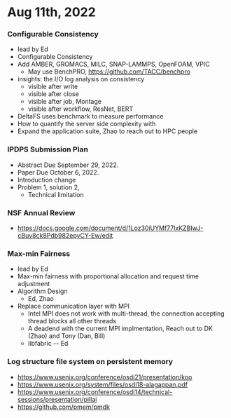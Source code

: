 # Aug 11th, 2022

### Configurable Consistency
- lead by Ed
- Configurable Consistency 
- Add AMBER, GROMACS, MILC, SNAP-LAMMPS, OpenFOAM, VPIC
  - May use BenchPRO, https://github.com/TACC/benchpro
- insights: the I/O log analysis on consistency
  - visible after write
  - visible after close
  - visible after job, Montage
  - visible after workflow, ResNet, BERT
- DeltaFS uses benchmark to measure performance
- How to quantify the server side complexity with 
- Expand the application suite, Zhao to reach out to HPC people

### IPDPS Submission Plan
- Abstract Due September 29, 2022.
- Paper Due October 6, 2022.
- Introduction change
- Problem 1, solution 2,
  - Technical limitation

### NSF Annual Review
- https://docs.google.com/document/d/1Loz30iUYMf77lxKZBIwJ-cBuv8ck8Pdb982epyCY-Ew/edit

### Max-min Fairness
- lead by Ed
- Max-min fairness with proportional allocation and request time adjustment 
- Algorithm Design
  - Ed, Zhao
- Replace communication layer with MPI
  - Intel MPI does not work with multi-thread, the connection accepting thread blocks all other threads
  - A deadend with the current MPI implmentation, Reach out to DK (Zhao) and Tony (Dan, Bill)
  - libfabric -- Ed

### Log structure file system on persistent memory
- https://www.usenix.org/conference/osdi21/presentation/koo
- https://www.usenix.org/system/files/osdi18-alagappan.pdf
- https://www.usenix.org/conference/osdi14/technical-sessions/presentation/pillai
- https://github.com/pmem/pmdk
